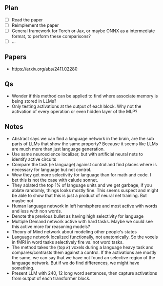 ## Plan

- [ ] Read the paper
- [ ] Reimplement the paper
- [ ] General framework for Torch or Jax, or maybe ONNX as a intermediate format, to perform these comparisons?
- [ ] ...

## Papers

- https://arxiv.org/abs/2411.02280

## Qs

- Wonder if this method can be applied to find where associate memory is being stored in LLMs? 
- Only testing activations at the output of each block. Why not the activation of every operation or even hidden layer of the MLP?

## Notes

- Abstract says we can find a language network in the brain, are the sub parts of LLMs that show the same property? Because it seems like LLMs are much more than just language generation.
- Use same neuroscience localizer, but with artificial neural nets to identify active circuits 
- Compare the task (ie language) against control and find places where is necessary for language but not control.
- Wow they get more selectivity for language than for math and code. I bet this is not the case with calude sonnet.
- They ablated the top 1% of language units and we get garbage, if you ablate randomly, things looks mostly fine. This seems suspect and might be able to show that this is just a product of neural net training. But maybe not 
- Human language network in left hemisphere and most active with words and less with non words.   
- Denote the previous bullet as having high selectivity for language
- Multiple Demand network active with hard tasks. Maybe we could see this active more for reasoning models?
- Theory of Mind network about modeling other people's states
- Language network localized functionally, not anatomically. So the voxels in fMRI in word tasks selectively fire vs. not word tasks.
- The method takes the (top $k$) voxels during a language heavy task and compares/contrasts them against a control. If the activations are mostly the same, we can say that we have not found an selective region of the language network. But if we do find differences, we might have something.
- Present LLM with 240, 12 long word sentences, then capture activations from output of each transformer block.  
